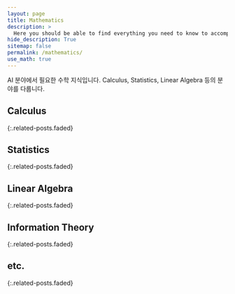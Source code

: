 ```yaml
---
layout: page
title: Mathematics
description: >
  Here you should be able to find everything you need to know to accomplish the most common tasks when blogging with Hydejack.
hide_description: True
sitemap: false
permalink: /mathematics/
use_math: true
---
```


AI 분야에서 필요한 수학 지식입니다. Calculus, Statistics, Linear Algebra 등의 분야를 다룹니다.

## Calculus
{:.related-posts.faded}

## Statistics
{:.related-posts.faded}

## Linear Algebra
{:.related-posts.faded}

## Information Theory
{:.related-posts.faded}

## etc.
{:.related-posts.faded}


[Flamingo]: https://agency301.github.io/multi-modal/2023-07-28-Flamingo/  
[ImageBind]: https://agency301.github.io/multi-modal/2023-07-28-ImageBind/
[Lens]: https://agency301.github.io/multi-modal/2023-07-28-Lens/
[ViT]: https://agency301.github.io/multi-modal/2023-07-28-ViT/
